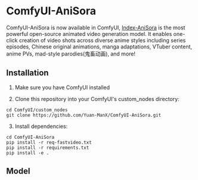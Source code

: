 # ComfyUI-AniSora

ComfyUI-AniSora is now available in ComfyUI, [Index-AniSora](https://github.com/bilibili/Index-anisora) is the most powerful open-source animated video generation model. It enables one-click creation of video shots across diverse anime styles including series episodes, Chinese original animations, manga adaptations, VTuber content, anime PVs, mad-style parodies(鬼畜动画), and more!



## Installation

1. Make sure you have ComfyUI installed

2. Clone this repository into your ComfyUI's custom_nodes directory:
```
cd ComfyUI/custom_nodes
git clone https://github.com/Yuan-ManX/ComfyUI-AniSora.git
```

3. Install dependencies:
```
cd ComfyUI-AniSora
pip install -r req-fastvideo.txt
pip install -r requirements.txt
pip install -e .
```


## Model

